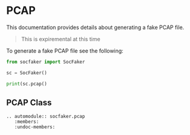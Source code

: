 # PCAP

This documentation provides details about generating a fake PCAP file.

> This is expiremental at this time

To generate a fake PCAP file see the following:


```python
from socfaker import SocFaker

sc = SocFaker()

print(sc.pcap()
```

## PCAP Class

```eval_rst
.. automodule:: socfaker.pcap
   :members:
   :undoc-members:
```
